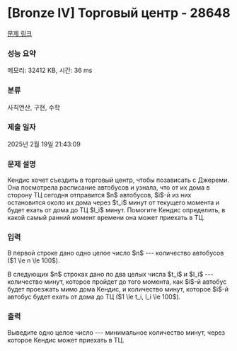 # [Bronze IV] Торговый центр - 28648 

[문제 링크](https://www.acmicpc.net/problem/28648) 

### 성능 요약

메모리: 32412 KB, 시간: 36 ms

### 분류

사칙연산, 구현, 수학

### 제출 일자

2025년 2월 19일 21:43:09

### 문제 설명

<p>Кендис хочет съездить в торговый центр, чтобы позависать с Джереми. Она посмотрела расписание автобусов и узнала, что от их дома в сторону ТЦ сегодня отправится $n$ автобусов, $i$-й из них остановится около их дома через $t_i$ минут от текущего момента и будет ехать от дома до ТЦ $l_i$ минут. Помогите Кендис определить, в какой самый ранний момент времени она может приехать в ТЦ.</p>

### 입력 

 <p>В первой строке дано одно целое число $n$ --- количество автобусов ($1 \le n \le 100$).</p>

<p>В следующих $n$ строках дано по два целых числа $t_i$ и $l_i$ --- количество минут, которое пройдет до того момента, как $i$-й автобус будет проезжать мимо дома Кендис, и количество минут, которое $i$-й автобус будет ехать от дома до ТЦ ($1 \le t_i, l_i \le 100$).</p>

### 출력 

 <p>Выведите одно целое число --- минимальное количество минут, через которое Кендис может приехать в ТЦ.</p>

